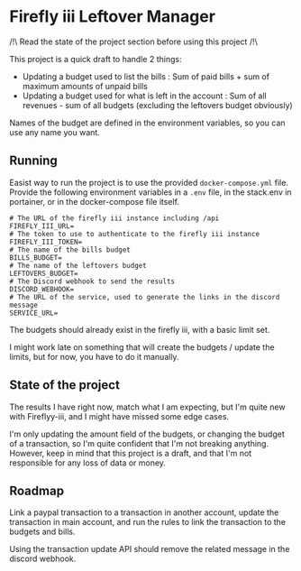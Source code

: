 # Firefly iii Leftover Manager

/!\ Read the state of the project section before using this project /!\

This project is a quick draft to handle 2 things:

- Updating a budget used to list the bills : Sum of paid bills + sum of maximum amounts of unpaid bills
- Updating a budget used for what is left in the account : Sum of all revenues - sum of all budgets (excluding the leftovers budget obviously)

Names of the budget are defined in the environment variables, so you can use any name you want.

## Running

Easist way to run the project is to use the provided `docker-compose.yml` file.
Provide the following environment variables in a `.env` file, in the stack.env in portainer, or in the docker-compose file itself.

```shell
# The URL of the firefly iii instance including /api
FIREFLY_III_URL=
# The token to use to authenticate to the firefly iii instance
FIREFLY_III_TOKEN=
# The name of the bills budget
BILLS_BUDGET=
# The name of the leftovers budget
LEFTOVERS_BUDGET=
# The Discord webhook to send the results
DISCORD_WEBHOOK=
# The URL of the service, used to generate the links in the discord message
SERVICE_URL=
```

The budgets should already exist in the firefly iii, with a basic limit set.

I might work late on something that will create the budgets / update the limits, but for now, you have to do it manually.

## State of the project

The results I have right now, match what I am expecting, but I'm quite new with Fireflyy-iii, and I might have missed some edge cases.

I'm only updating the amount field of the budgets, or changing the budget of a transaction, so I'm quite confident that I'm not breaking anything.
However, keep in mind that this project is a draft, and that I'm not responsible for any loss of data or money.

## Roadmap

Link a paypal transaction to a transaction in another account, update the transaction in main account, and run the rules to link the transaction to the budgets and bills.

Using the transaction update API should remove the related message in the discord webhook.
